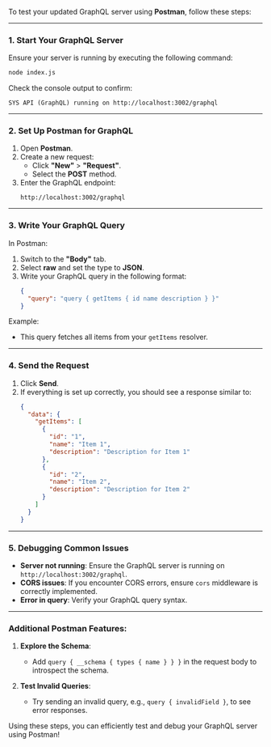 To test your updated GraphQL server using **Postman**, follow these steps:

---

### 1. **Start Your GraphQL Server**
Ensure your server is running by executing the following command:
```bash
node index.js
```
Check the console output to confirm:
```
SYS API (GraphQL) running on http://localhost:3002/graphql
```

---

### 2. **Set Up Postman for GraphQL**
1. Open **Postman**.
2. Create a new request:
   - Click **"New"** > **"Request"**.
   - Select the **POST** method.
3. Enter the GraphQL endpoint:
   ```
   http://localhost:3002/graphql
   ```

---

### 3. **Write Your GraphQL Query**
In Postman:
1. Switch to the **"Body"** tab.
2. Select **raw** and set the type to **JSON**.
3. Write your GraphQL query in the following format:
   ```json
   {
     "query": "query { getItems { id name description } }"
   }
   ```

Example:
- This query fetches all items from your `getItems` resolver.

---

### 4. **Send the Request**
1. Click **Send**.
2. If everything is set up correctly, you should see a response similar to:
   ```json
   {
     "data": {
       "getItems": [
         {
           "id": "1",
           "name": "Item 1",
           "description": "Description for Item 1"
         },
         {
           "id": "2",
           "name": "Item 2",
           "description": "Description for Item 2"
         }
       ]
     }
   }
   ```

---

### 5. **Debugging Common Issues**
- **Server not running**: Ensure the GraphQL server is running on `http://localhost:3002/graphql`.
- **CORS issues**: If you encounter CORS errors, ensure `cors` middleware is correctly implemented.
- **Error in query**: Verify your GraphQL query syntax.

---

### Additional Postman Features:
1. **Explore the Schema**:
   - Add `query { __schema { types { name } } }` in the request body to introspect the schema.
   
2. **Test Invalid Queries**:
   - Try sending an invalid query, e.g., `query { invalidField }`, to see error responses.

Using these steps, you can efficiently test and debug your GraphQL server using Postman!